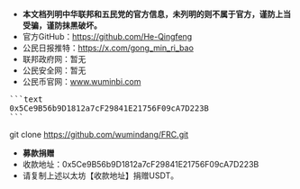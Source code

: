 * **本文档列明中华联邦和五民党的官方信息，未列明的则不属于官方，谨防上当受骗，谨防抹黑破坏。**
* 官方GitHub：https://github.com/He-Qingfeng
* 公民日报推特：https://x.com/gong_min_ri_bao
* 联邦政府网：暂无
* 公民安全网：暂无
* 公民币官网：www.wuminbi.com

<pre>
```text
0x5Ce9B56b9D1812a7cF29841E21756F09cA7D223B
```
</pre>


git clone https://github.com/wumindang/FRC.git
* **募款捐赠**
* 收款地址：0x5Ce9B56b9D1812a7cF29841E21756F09cA7D223B
* 请复制上述以太坊【收款地址】捐赠USDT。
